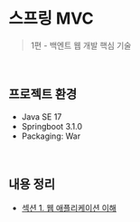 # 스프링 MVC
> 1편 - 백엔트 웹 개발 핵심 기술

<br>

## 프로젝트 환경
- Java SE 17
- Springboot 3.1.0
- Packaging: War

<br>

## 내용 정리

* [섹션 1. 웹 애플리케이션 이해](https://velog.io/@leeseunghee00/1-%EC%9B%B9-%EC%95%A0%ED%94%8C%EB%A6%AC%EC%BC%80%EC%9D%B4%EC%85%98-%EC%9D%B4%ED%95%B4)
